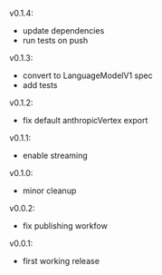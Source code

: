 v0.1.4:
- update dependencies
- run tests on push

v0.1.3:
- convert to LanguageModelV1 spec
- add tests

v0.1.2:
- fix default anthropicVertex export

v0.1.1:
- enable streaming

v0.1.0:
- minor cleanup

v0.0.2:
- fix publishing workfow

v0.0.1:
- first working release

